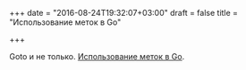 +++
date = "2016-08-24T19:32:07+03:00"
draft = false
title = "Использование меток в Go"

+++

<p>Goto и не только.&nbsp;<a href="http://bit.ly/2bxntW3">Использование меток в Go</a>.</p>

